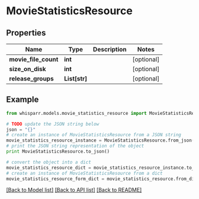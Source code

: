 # MovieStatisticsResource


## Properties
Name | Type | Description | Notes
------------ | ------------- | ------------- | -------------
**movie_file_count** | **int** |  | [optional] 
**size_on_disk** | **int** |  | [optional] 
**release_groups** | **List[str]** |  | [optional] 

## Example

```python
from whisparr.models.movie_statistics_resource import MovieStatisticsResource

# TODO update the JSON string below
json = "{}"
# create an instance of MovieStatisticsResource from a JSON string
movie_statistics_resource_instance = MovieStatisticsResource.from_json(json)
# print the JSON string representation of the object
print MovieStatisticsResource.to_json()

# convert the object into a dict
movie_statistics_resource_dict = movie_statistics_resource_instance.to_dict()
# create an instance of MovieStatisticsResource from a dict
movie_statistics_resource_form_dict = movie_statistics_resource.from_dict(movie_statistics_resource_dict)
```
[[Back to Model list]](../README.md#documentation-for-models) [[Back to API list]](../README.md#documentation-for-api-endpoints) [[Back to README]](../README.md)


